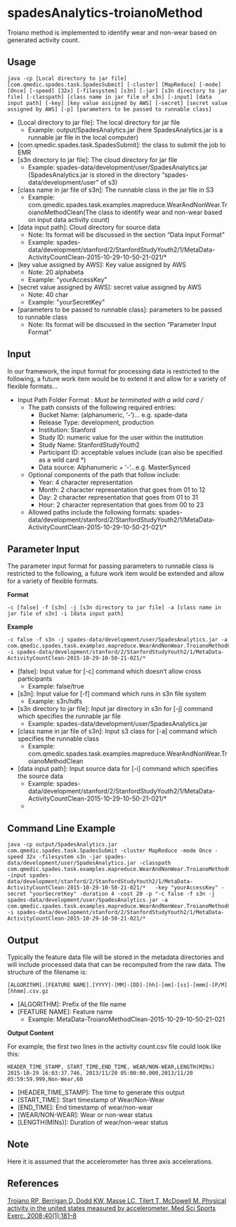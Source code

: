 # spadesAnalytics-troianoMethod
Troiano method is implemented to identify wear and non-wear based on generated activity count.

Usage
-----
```ShellSession
java -cp [Local directory to jar file] [com.qmedic.spades.task.SpadesSubmit] [-cluster] [MapReduce] [-mode] [Once] [-speed] [32x] [-filesystem] [s3n] [-jar] [s3n directory to jar file] [-classpath] [class name in jar file of s3n] [-input] [data input path] [-key] [key value assigned by AWS] [-secret] [secret value assigned by AWS] [-p] [parameters to be passed to runnable class]
```
* [Local directory to jar file]: The local directory for jar file
   * Example:  output/SpadesAnalytics.jar (here SpadesAnalytics.jar is a runnable jar file in the local computer)
* [com.qmedic.spades.task.SpadesSubmit]: the class to submit the job to EMR
* [s3n directory to jar file]: The cloud directory for jar file
   * Example: spades-data/development/user/SpadesAnalytics.jar (SpadesAnalytics.jar is stored in the directory “spades-data/development/user” of s3)
* [class name in jar file of s3n]: The runnable class in the jar file in S3
   * Example: com.qmedic.spades.task.examples.mapreduce.WearAndNonWear.TroianoMethodClean(The class to identify wear and non-wear based on input data activity count)
* [data input path]: Cloud directory for source data
   * Note: Its format will be discussed in the section “Data Input Format”
   * Example: spades-data/development/stanford/2/StanfordStudyYouth2/1/MetaData-ActivityCountClean-2015-10-29-10-50-21-021/*
* [key value assigned by AWS]: Key value assigned by AWS
   * Note: 20  alphabeta
   * Example: "yourAccessKey"
* [secret value assigned by AWS]: secret value assigned by AWS
   * Note: 40 char
   * Example: "yourSecretKey"
* [parameters to be passed to runnable class]: parameters to be passed to runnable class
   * Note: Its format will be discussed in the section “Parameter Input Format”

Input
-----
In our framework, the input format for processing data is restricted to the following, a future work item would be to extend it and allow for a variety of flexible formats…

* Input Path Folder Format :
   *Must be terminated with a wild card /*
   * The path consists of the following required entries:
      * Bucket Name: (alphanumeric, ‘-’)... e.g. spade-data
      * Release Type: development, production
      * Institution: Stanford
      * Study ID: numeric value for the user within the institution
      * Study Name:  StanfordStudyYouth2
      * Participant ID: acceptable values include (can also be specified as a wild card *)
      * Data source: Alphanumeric + ‘-’...e.g. MasterSynced
   * Optional components of the path that follow include:
      * Year: 4 character representation
      * Month: 2 character representation that goes from 01 to 12
      * Day: 2 character representation that goes from 01 to 31
      * Hour: 2 character representation that goes from 00 to 23
   * Allowed paths include the following formats:
spades-data/development/stanford/2/StanfordStudyYouth2/1/MetaData-ActivityCountClean-2015-10-29-10-50-21-021/*

Parameter Input
---------------
The parameter input format for passing parameters to runnable class is restricted to the following, a future work item would be extended and allow for a variety of flexible formats.

**Format**
```ShellSession
-c [false] -f [s3n] -j [s3n directory to jar file] -a [class name in jar file of s3n] -i [data input path]
```

**Example**
```ShellSession
-c false -f s3n -j spades-data/development/user/SpadesAnalytics.jar -a com.qmedic.spades.task.examples.mapreduce.WearAndNonWear.TroianoMethodClean -i spades-data/development/stanford/2/StanfordStudyYouth2/1/MetaData-ActivityCountClean-2015-10-29-10-50-21-021/*
```
* [false]: Input value for [-c] command which doesn’t allow cross participants
   * Example: false/true
* [s3n]: Input value for [-f] command which runs in s3n file system
   * Example: s3n/hdfs
* [s3n directory to jar file]: Input jar directory in s3n for [-j] command which specifies the runnable jar file
   * Example: spades-data/development/user/SpadesAnalytics.jar
* [class name in jar file of s3n]: Input s3 class for [-a] command which specifies the runnable class 
   * Example: com.qmedic.spades.task.examples.mapreduce.WearAndNonWear.TroianoMethodClean
* [data input path]: Input source data for [-i] command which specifies the source data
   * Example: spades-data/development/stanford/2/StanfordStudyYouth2/1/MetaData-ActivityCountClean-2015-10-29-10-50-21-021/*
   * 

Command Line Example
--------------------
```ShellSession
java -cp output/SpadesAnalytics.jar com.qmedic.spades.task.SpadesSubmit -cluster MapReduce -mode Once -speed 32x -filesystem s3n -jar spades-data/development/user/SpadesAnalytics.jar -classpath com.qmedic.spades.task.examples.mapreduce.WearAndNonWear.TroianoMethodClean -input spades-data/development/stanford/2/StanfordStudyYouth2/1/MetaData-ActivityCountClean-2015-10-29-10-50-21-021/*   -key "yourAccessKey" -secret "yourSecretKey" -duration 4 -cost 20 -p "-c false -f s3n -j spades-data/development/user/SpadesAnalytics.jar -a com.qmedic.spades.task.examples.mapreduce.WearAndNonWear.TroianoMethodClean -i spades-data/development/stanford/2/StanfordStudyYouth2/1/MetaData-ActivityCountClean-2015-10-29-10-50-21-021/*
```

Output
------
Typically the feature data file will be stored in the metadata directories and will include processed data that can be recomputed from the raw data. The structure of the filename is:
```ShellSession
[ALGORITHM].[FEATURE NAME].[YYYY]-[MM]-[DD]-[hh]-[mm]-[ss]-[mmm]-[P/M][hhmm].csv.gz 
```
* [ALGORITHM]: Prefix of the file name
* [FEATURE NAME]: Feature name
   * Example: MetaData-TroianoMethodClean-2015-10-29-10-50-21-021

**Output Content**

For example, the first two lines in the activity count.csv file could look like this:
```ShellSession
HEADER_TIME_STAMP, START_TIME,END_TIME, WEAR/NON-WEAR,LENGTH(MINs)
2015-10-29 16:03:37.746, 2013/11/20 05:00:00.000,2013/11/20 05:59:59.999,Non-Wear,60
```
* [HEADER_TIME_STAMP]: The time to generate this output
* [START_TIME]: Start timestamp of Wear/Non-Wear 
* [END_TIME]: End timestamp of wear/non-wear
* [WEAR/NON-WEAR]: Wear or non-wear status
* [LENGTH(MINs)]: Duration of wear/non-wear status

Note
----
Here it is assumed that the accelerometer has three axis accelerations.

References
----------
[Troiano RP, Berrigan D, Dodd KW, Masse LC, Tilert T, McDowell M. Physical activity in the united states measured by accelerometer. Med Sci Sports Exerc. 2008;40(1):181–8](http://www.ncbi.nlm.nih.gov/pubmed/18091006)
